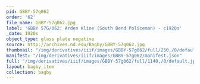 ```yaml
---
pid: GBBY-57g062
order: '62'
file_name: GBBY-57g062.jpg
label: 'GBBY 57G/062: Arden Kline (South Bend Policeman) - c1920s'
_date: 1920s
object_type: glass plate negative
source: http://archives.nd.edu/Bagby/GBBY-57g062.jpg
thumbnail: "/img/derivatives/iiif/images/GBBY-57g062/full/250,/0/default.jpg"
manifest: "/img/derivatives/iiif/images/GBBY-57g062/manifest.json"
full: "/img/derivatives/iiif/images/GBBY-57g062/full/1140,/0/default.jpg"
layout: bagby_item
collection: bagby
---
```


